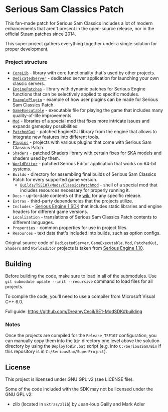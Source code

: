 # Serious Sam Classics Patch

This fan-made patch for Serious Sam Classics includes a lot of modern enhancements that aren't present in the open-source release, nor in the official Steam patches since 2014.

This super project gathers everything together under a single solution for proper development.

### Project structure
- [`CoreLib`](../CoreLib) - library with core functionality that's used by other projects.
- [`DedicatedServer`](../DedicatedServer) - dedicated server application for launching your own classic servers.
- [`EnginePatches`](../EnginePatches) - library with dynamic patches for Serious Engine functions that can be selectively applied to specific modules. 
- [`ExamplePlugin`](../ExamplePlugin) - example of how user plugins can be made for Serious Sam Classics Patch.
- [`GameExecutable`](../GameExecutable) - executable file for playing the game that includes many quality-of-life improvements.
- [`Mod`](../Mod) - libraries of a special mod that fixes more intricate issues and expands gameplay possibilities.
- [`PatchedGui`](../PatchedGui) - patched EngineGUI library from the engine that allows to integrate new features into different tools.
- [`Plugins`](../Plugins) - projects with various plugins that come with Serious Sam Classics Patch.
- [`Shaders`](../Shaders) - patched Shaders library with certain fixes for SKA models and shaders used by them.
- [`WorldEditor`](../WorldEditor) - patched Serious Editor application that works on 64-bit systems.
- `Builds` - directory for assembling final builds of Serious Sam Classics Patch for every supported game version.
  - [`Builds/TSE107/Mods/ClassicsPatchMod`](../ModShell) - shell of a special mod that includes resources necessary for properly running it. 
- `Docs` - up-to-date contents of the [wiki](https://github.com/SamClassicPatch/SuperProject/wiki) for any specific release.
- `Extras` - third-party dependencies that the projects utilize.
- `Includes` - [Serious Engine 1 SDK](https://github.com/DreamyCecil/SE1-ModSDK/tree/includes) that includes static libraries and engine headers for different game versions.
- `Localization` - translations of Serious Sam Classics Patch contents to different languages.
- `Properties` - common properties for use in project files.
- `Resources` - text data that's included into builds, such as option configs.

Original source code of `DedicatedServer`, `GameExecutable`, `Mod`, `PatchedGui`, `Shaders` and `WorldEditor` projects is taken from [Serious Engine 1.10](https://github.com/Croteam-official/Serious-Engine).

## Building

Before building the code, make sure to load in all of the submodules. Use `git submodule update --init --recursive` command to load files for all projects.

To compile the code, you'll need to use a compiler from Microsoft Visual C++ 6.0.

Full guide: https://github.com/DreamyCecil/SE1-ModSDK#building

### Notes

Once the projects are compiled for the `Release_TSE107` configuration, you can manually copy them into the `Bin` directory one level above the solution directory by using the `DeployToBin.bat` script (e.g. into `C:/SeriousSam/Bin` if this repository is in `C:/SeriousSam/SuperProject`).

## License

This project is licensed under GNU GPL v2 (see LICENSE file).

Some of the code included with the SDK may not be licensed under the GNU GPL v2:

- zlib (located in `Extras/zlib`) by Jean-loup Gailly and Mark Adler
